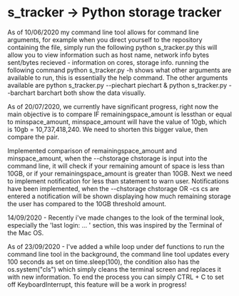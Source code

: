 # s_tracker -> Python storage tracker
As of 10/06/2020 my command line tool allows for command line arguments, for example when you direct yourself to the repository containing the file, simply run the following python s_tracker.py this will allow you to view information such as host name, network info bytes sent/bytes recieved - information on cores, storage info. running the following command python s_tracker.py -h shows what other arguments are available to run, this is essentially the help command. The other arguments available are python s_tracker.py --piechart piechart & python s_tracker.py --barchart barchart both show the data visually.

As of 20/07/2020, we currently have significant progress, right now the main objective is to compare IF remainingspace_amount is lessthan or equal to minspace_amount, minspace_amount will have the value of 10gb, which is 10gb = 10,737,418,240. We need to shorten this bigger value, then compare the pair.

Implemented comparison of remainingspace_amount and minspace_amount, when the --chstorage chstorage is input into the command line, it will check if your remaining amount of space is less than 10GB, or if your remainingspace_amount is greater than 10GB. Next we need to implement notification for less than statement to warn user. Notifications have been implemented, when the --chstorage chstorage OR -cs cs are entered a notification will be shown displaying how much remaining storage the user has compared to the 10GB threshold amount.

14/09/2020 - Recently i've made changes to the look of the terminal look, especially the 'last login: ... ' section, this was inspired by the Terminal of the Mac OS.

As of 23/09/2020 - I've added a while loop under def functions to run the command line tool in the background, the command line tool updates every 100 seconds as set on time.sleep(100), the condition also has the os.system("cls") which simply cleans the terminal screen and replaces it with new information. To end the process you can simply CTRL + C to set off KeyboardInterrupt, this feature will be a work in progress!
